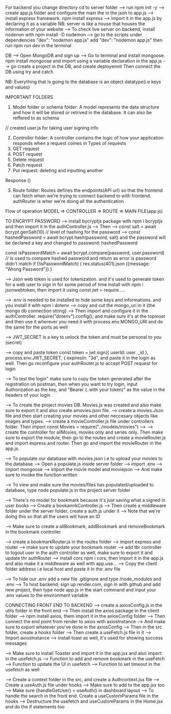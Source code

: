 For backend you change directory cd to server folder
-->  run npm init -y
--> create app.js folder and configure the main the in the json to app.js
--> install express framework. npm install express
--> import it in the app.js by declaring it as a variable
NB: server is like a house that houses the information of your website
--> To check live server on backend, install nodenon with npm install -D nodemon
--> go to the scripts under dependencies "dev": "nodemon app.js" add "dev": "nodemon app.js" then run npm run dev in the terminal

DB
--> Open MongoDB and sign up
--> Go to terminal and install mongoose. npm install mongoose and import using a variable declaration in the app.js
--> go create a project in the DB, and create deployemnt
Then connect the DB using try and catch

NB: Everything that is going to the database is an object datatype(i.e keys and values)

IMPORTANT FOLDERS
1. Model folder or schema folder: A model represents the data structure and how it will be stored or retrived in the database. It can also be reffered to as schema

// created user.js for taking user signing info

2. Controller folder: A controller contains the logic of how your application responds when a request comes in
   Types of requests
1. GET request
1. POST request
1. Delete request
1. Patch request
1. Put request: deleting and inputting another

Response ()

3. Route folder: Routes defines the endpoints(API url) so that the frontend can fetch when we're trying to connect backend to with frontend. authRouter is wher we're doing all the authentication

Flow of operation
MODEL => CONTROLLER => ROUTE => MAIN FILE(app.js)

TO ENCRYPT PASSWORD
--> install bycryptjs package with npm i bcryptjs and then import it in the authController.js
--> Then
--> const salt = await bcrypt.genSalt(10) // level of hashing for the password
--> const hashedPassword = await bcrypt.hash(password, salt)
   and the password will be declared a key and changed to password: hashedPassword

const isPasswordMatch = await bcrypt.compare(password, user.password) // Is used to compare hashed password and return as error is password didn't match
if (!isPasswordMatch) {
res.status(401).json ({message: "Wrong Password"}) }

--> Json web token is used for tokenization. and it's used to generate token for a web user to sign in for some period of time install with npm i jsonwebtoken, then import it using const jwt = require.....

--> .env is needed to be installed to hide some keys and informations. and you install it with npm i dotenv
--> copy and cut the mongo_uri in it {the mongo db connection string}
--> Then import and configure it in the authController. require("dotenv").config(); and make sure it's at the topmost and then use it wherever you need it with process.env.MONGO_URI and do the same for the ports as well

--> JWT_SECRET is a key to unlock the token and must be personal to you (secret)

--> copy and paste token const token = jwt.sign({ userId: user. _id }, process.env.JWT_SECRET, {
   expiresIn: "3d", and paste it in the login as well. Then go reconfigure your authRouter.js to accept POST request for login

--> To test the login" make sure to copy the token generated after the registration on postman, then when you want to try login, input Authorization as the key, and "Bearer (..with your token)" as the value in the headers of your login

--> To create the project movies DB. Movies.js was created and also make sure to export it and also create amovies.json file. 
--> create a movies.Json file and then start creating your movies and other neccesary objects like images and types.
--> create a movieController.js file under controllers folder. Then import const Movies = require("../models/movies")  --> --> create the controller for allMovies, movies only and series only. Then make sure to export the module, then go to the routes and create a movieRouter.js and import express and router. Then go and import the movieRouter in the app.js.

--> To populate our database with movies.json i.e to upload your movies to the database
--> Open a populate.js inside server folder
--> import .env
--> import mongoose
--> import the movie model and moviejson
--> And make sure to invoke the function written

--> To view and make sure the movies/files has populated/uploaded to database, type node populate.js in the project server folder

--> There's no model for bookmark because it's just saving what a signed in user books
--> Create a bookamrkController.js
--> Then create a middleware folder under the server folder, create a auth.js under  it
--> Note that we're doing this so that all the users will have an ID

--> Make sure to create a allBookmark, addBookmark and removeBookmark in the bookmark controller

--> create a bookmarkRouter.js in the routes folder
--> import express and router
--> make sure to update your bookmark router
--> add tbr controller to logout user in the auth controller as well, make sure to export it and update thr authRouter
--> install cors npm i cors, then import it in the app.js and also make it a middleware as well with app.use...
--> Copy the client folder address i.e local host and paste it in the .env file

--> To hide our .env add a new file .gitignore and type /node_modules  and .env 
--> To host backend; sign up render.com, sign in with github and add new project, then type node app.js in the start command and input your .env values to the environment variable

CONNECTING FRONT END TO BACKEND
--> create a axiosConfig.js in the utils folder in the front end
--> Then install the axios package in the client folder
--> npm install axios, them import it in the axiosConfig folder
--> Then connect the end point from render to axios with axiosInstance
--> And make sure to export whatever you've done in the axiosConfig
--> Then in the src folder, create a hooks folder
--> Then create a useFetch.js file in it
--> Import axiosInstance
--> install toast as well, it's used for showing success messages


--> Make sure to install Toaster and import it in the app.jsx and also import in the usefetch.js
--> Function to add and remove bookmark in the useFetch
--> Function to update the UI in usefetch
--> Function to set timeout in the usefetch as well

--> Create a context folder in the src, and create a Authcontext.jsx file
--> Create a useAuth.js file under hooks
--> Make sure to add <AuthProvider> to the app.jsx too
--> Make sure {handleGetUser} = useAuth() in dashboard layout
--> To handle the search in the front end. Create a useCustomParams file in the hooks
--> Destructure the usefetch and useCustomParams in the Home.jsx and do the if statements too

